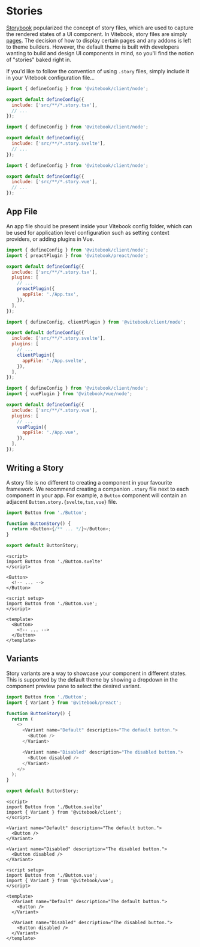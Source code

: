 <script>
import { Tabs, TabPanel } from '@vitebook/client/components/tabs';

const frameworks = ['Preact', 'Svelte', 'Vue'];
</script>

# Stories

[Storybook](storybook.js.org) popularized the concept of story files, which are used to capture
the rendered states of a UI component. In Vitebook, story files are simply [pages](./pages.md). The
decision of how to display certain pages and any addons is left to theme builders. However, the
default theme is built with developers wanting to build and design UI components in mind, so
you'll find the notion of "stories" baked right in.

If you'd like to follow the convention of using `.story` files, simply include it in your
Vitebook configuration file...

<Tabs values={frameworks} groupId="jsFramework">
<TabPanel value="Preact">

```js {4}
import { defineConfig } from '@vitebook/client/node';

export default defineConfig({
  include: ['src/**/*.story.tsx'],
  // ...
});
```

</TabPanel>

<TabPanel value="Svelte">

```js {4}
import { defineConfig } from '@vitebook/client/node';

export default defineConfig({
  include: ['src/**/*.story.svelte'],
  // ...
});
```

</TabPanel>

<TabPanel value="Vue">

```js {4}
import { defineConfig } from '@vitebook/client/node';

export default defineConfig({
  include: ['src/**/*.story.vue'],
  // ...
});
```

</TabPanel>
</Tabs>

## App File

An app file should be present inside your Vitebook config folder, which can be used for
application level configuration such as setting context providers, or adding plugins in Vue.

<Tabs values={frameworks} groupId="jsFramework">
<TabPanel value="Preact">

```js {9}
import { defineConfig } from '@vitebook/client/node';
import { preactPlugin } from '@vitebook/preact/node';

export default defineConfig({
  include: ['src/**/*.story.tsx'],
  plugins: [
    // ...
    preactPlugin({
      appFile: './App.tsx',
    }),
  ],
});
```

</TabPanel>

<TabPanel value="Svelte">

```js {8}
import { defineConfig, clientPlugin } from '@vitebook/client/node';

export default defineConfig({
  include: ['src/**/*.story.svelte'],
  plugins: [
    // ...
    clientPlugin({
      appFile: './App.svelte',
    }),
  ],
});
```

</TabPanel>

<TabPanel value="Vue">

```js {9}
import { defineConfig } from '@vitebook/client/node';
import { vuePlugin } from '@vitebook/vue/node';

export default defineConfig({
  include: ['src/**/*.story.vue'],
  plugins: [
    // ...
    vuePlugin({
      appFile: './App.vue',
    }),
  ],
});
```

</TabPanel>
</Tabs>

## Writing a Story

A story file is no different to creating a component in your favourite framework. We
recommend creating a companion `.story` file next to each component in your app. For example, a
`Button` component will contain an adjacent `Button.story.{svelte,tsx,vue}` file.

<Tabs values={frameworks} groupId="jsFramework">
<TabPanel value="Preact">

```js
import Button from './Button';

function ButtonStory() {
  return <Button>{/** ... */}</Button>;
}

export default ButtonStory;
```

</TabPanel>

<TabPanel value="Svelte">

```svelte
<script>
import Button from './Button.svelte'
</script>

<Button>
  <!-- ... -->
</Button>
```

</TabPanel>

<TabPanel value="Vue">

```vue
<script setup>
import Button from './Button.vue';
</script>

<template>
  <Button>
    <!-- ... -->
  </Button>
</template>
```

</TabPanel>
</Tabs>

## Variants

Story variants are a way to showcase your component in different states. This is supported
by the default theme by showing a dropdown in the component preview pane to select the desired
variant.

<Tabs values={frameworks} groupId="jsFramework">
<TabPanel value="Preact">

```js
import Button from './Button';
import { Variant } from '@vitebook/preact';

function ButtonStory() {
  return (
    <>
      <Variant name="Default" description="The default button.">
        <Button />
      </Variant>

      <Variant name="Disabled" description="The disabled button.">
        <Button disabled />
      </Variant>
    </>
  );
}

export default ButtonStory;
```

</TabPanel>

<TabPanel value="Svelte">

```svelte
<script>
import Button from './Button.svelte'
import { Variant } from '@vitebook/client';
</script>

<Variant name="Default" description="The default button.">
  <Button />
</Variant>

<Variant name="Disabled" description="The disabled button.">
  <Button disabled />
</Variant>
```

</TabPanel>

<TabPanel value="Vue">

```vue
<script setup>
import Button from './Button.vue';
import { Variant } from '@vitebook/vue';
</script>

<template>
  <Variant name="Default" description="The default button.">
    <Button />
  </Variant>

  <Variant name="Disabled" description="The disabled button.">
    <Button disabled />
  </Variant>
</template>
```

</TabPanel>
</Tabs>
